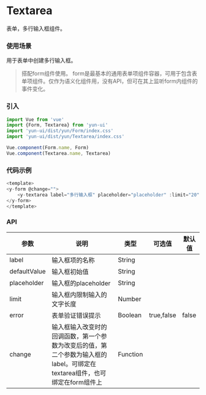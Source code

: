 # Textarea

表单，多行输入框组件。

### 使用场景

用于表单中创建多行输入框。

> 搭配form组件使用。
> form是最基本的通用表单项组件容器，可用于包含表单项组件。仅作为语义化组件用，没有API，但可在其上监听form内组件的事件变化。

### 引入

``` javascript
import Vue from 'vue'
import {Form, Textarea} from 'yun-ui'
import 'yun-ui/dist/yun/Form/index.css'
import 'yun-ui/dist/yun/Textarea/index.css'

Vue.component(Form.name, Form)
Vue.component(Textarea.name, Textarea)
```

### 代码示例

``` javascript
<template>
<y-form @change="">
    <y-textarea label="多行输入框" placeholder="placeholder" :limit="20"></y-textarea>
</y-form>
</template>
```

### API

|    参数    |      说明      |    类型    |   可选值    |   默认值   |
|   ----    |      ----      |   ----    |   ----     |  ----     |
|   label   |  输入框项的名称  |   String  |             |           |
|defaultValue|   输入框初始值   |   String  |            |            |
|placeholder|  输入框的placeholder|   String  |             |   |
| limit  |  输入框内限制输入的文字长度|   Number  |  |   |
|    error  | 表单验证错误提示    |   Boolean  | true,false | false |
|  change   | 输入框输入改变时的回调函数，第一个参数为改变后的值，第二个参数为输入框的label。可绑定在textarea组件，也可绑定在form组件上|   Function |  |  |
